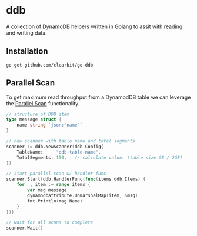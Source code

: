 # ddb

A collection of DynamoDB helpers written in Golang to assit with reading and writing data. 

## Installation

```
go get github.com/clearbit/go-ddb
```

## Parallel Scan

To get maximum read throughput from a DynamodDB table we can leverage the [Parallel Scan](http://docs.aws.amazon.com/amazondynamodb/latest/developerguide/QueryAndScan.html#QueryAndScanParallelScan) functionality.

```go
// structure of DDB item
type message struct {
    name string `json:"name"`
}

// new scanner with table name and total segments
scanner := ddb.NewScanner(ddb.Config{
    TableName:     "ddb-table-name",
    TotalSegments: 150,   // calculate value: (table size GB / 2GB)
})

// start parallel scan w/ handler func
scanner.Start(ddb.HandlerFunc(func(items ddb.Items) {
    for _, item := range items {
        var msg message
        dynamodbattribute.UnmarshalMap(item, &msg)
        fmt.Println(msg.Name)
    }
}))

// wait for all scans to complete
scanner.Wait()
```